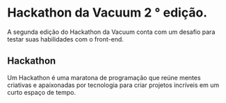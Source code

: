 # Hackathon da Vacuum 2 ° edição.

A segunda edição do Hackathon da Vacuum conta com um desafio para testar suas habilidades com o front-end.

## Hackathon
Um Hackathon é uma maratona de programação que reúne mentes criativas e apaixonadas por tecnologia para criar projetos incríveis em um curto espaço de tempo.
